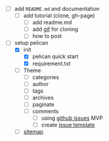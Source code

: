 - [ ] add `README.md` and documentation
    - [ ] add tutorial (clone, gh-page)
        - [ ] add readme.md
        - [ ] add [gif](https://github.com/barryclark/jekyll-now/blob/master/images/jekyll-now-theme-screenshot.jpg) for cloning
        - [ ] how to post
- [ ] setup pelican 
    - [x] init
        - [x] pelican quick start
        - [x] requirement.txt 
    - [ ] Theme
        - [ ] categories
        - [ ] author
        - [ ] tags
        - [ ] archives
        - [ ] paginate 
        - [ ] comments
            - [ ] using [github issues](https://github.com/izuzak/izuzak.github.com/blob/master/_posts/2011-02-18-github-hosted-comments-for-github-hosted-blogs.markdown) MVP
            - [ ] create [issue template](https://docs.github.com/en/github/building-a-strong-community/manually-creating-a-single-issue-template-for-your-repository)
    - [ ] [sitemap](https://github.com/pelican-plugins/sitemap)

